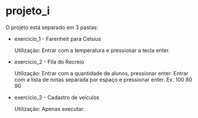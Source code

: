 # projeto_i

O projeto está separado em 3 pastas:

* exercicio_1 - Farenheit para Celsius
  
  Utilização: Entrar com a temperatura e pressionar a tecla enter.
  
* exercicio_2 - Fila do Recreio
  
  Utilização: Entrar com a quantidade de alunos, pressionar enter.
              Entrar com a lista de notas separada por espaço e pressionar enter. Ex. 100 80 90
  
* exercicio_3 - Cadastro de veículos
  
  Utilização: Apenas executar.
